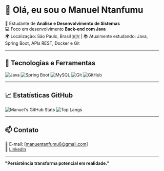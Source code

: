 # 👋 Olá, eu sou o Manuel Ntanfumu

🎯 Estudante de **Análise e Desenvolvimento de Sistemas**  
💻 Foco em desenvolvimento **Back-end com Java**  
🌍 Localização: São Paulo, Brasil 🇧🇷 |
📚 Atualmente estudando: Java, Spring Boot, APIs REST, Docker e Git  



---

## 🚀 Tecnologias e Ferramentas

![Java](https://img.shields.io/badge/Java-ED8B00?style=for-the-badge&logo=java&logoColor=white)
![Spring Boot](https://img.shields.io/badge/SpringBoot-6DB33F?style=for-the-badge&logo=spring-boot&logoColor=white)
![MySQL](https://img.shields.io/badge/MySQL-00758F?style=for-the-badge&logo=mysql&logoColor=white)
![Git](https://img.shields.io/badge/Git-F05032?style=for-the-badge&logo=git&logoColor=white)
![GitHub](https://img.shields.io/badge/GitHub-181717?style=for-the-badge&logo=github&logoColor=white)

---

## 📈 Estatísticas GitHub

![Manuel's GitHub Stats](https://github-readme-stats.vercel.app/api?username=manntanfumu0&show_icons=true&theme=radical)
![Top Langs](https://github-readme-stats.vercel.app/api/top-langs/?username=manntanfumu0&layout=compact&theme=radical)

---

## 📫 Contato

📧 E-mail: [manuentanfumu0@gmail.com]  
🔗 [LinkedIn](https://www.linkedin.com/in/manuel-filipe-ntanfumu-384612292?utm_source=share&utm_campaign=share_via&utm_content=profile&utm_medium=ios_app)  


---

**"Persistência transforma potencial em realidade."**

